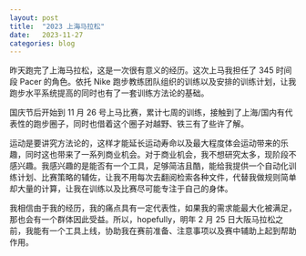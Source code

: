```yaml
---
layout: post
title:  "2023 上海马拉松"
date:   2023-11-27
categories: blog
---
```


昨天跑完了上海马拉松，这是一次很有意义的经历。这次上马我担任了 345 时间段 Pacer 的角色。依托 Nike 跑步教练团队组织的训练以及安排的训练计划，让我跑步水平系统提高的同时也有了一套训练方法论的基础。

国庆节后开始到 11 月 26 号上马比赛，累计七周的训练，接触到了上海/国内有代表性的跑步圈子，同时也借着这个圈子对越野、铁三有了些许了解。

运动是要讲究方法论的，这样才能延长运动寿命以及最大程度体会运动带来的乐趣，同时这也带来了一系列商业机会。对于商业机会，我不想研究太多，现阶段不感兴趣。我感兴趣的是能否有一个工具，足够简洁且酷，能给我提供一个自动化训练计划、比赛策略的辅佐，让我不用每次去翻阅检索各种文件，代替我做规则简单却大量的计算，让我在训练以及比赛尽可能专注于自己的身体。

我相信由于我的经历，我的痛点具有一定代表性，如果我的需求能最大化被满足，那也会有一个群体因此受益。所以，hopefully，明年 2 月 25 日大阪马拉松之前，我能有一个工具上线，协助我在赛前准备、注意事项以及赛中辅助上起到帮助作用。